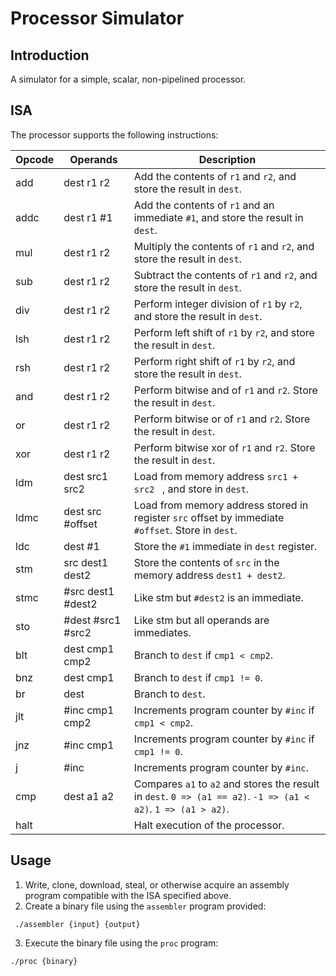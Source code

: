 # Processor Simulator
## Introduction

A simulator for a simple, scalar, non-pipelined processor.

## ISA

The processor supports the following instructions:

 Opcode |Operands  |  Description
---|---|---
 add | dest r1 r2 |Add the contents of ```r1``` and ```r2```, and store the result in ```dest```.
 addc| dest r1 #1| Add the contents of ``` r1 ``` and an immediate ```#1```, and store the result in ```dest```. 
 mul | dest r1 r2 | Multiply the contents of ``` r1 ``` and ```r2```, and store the result in ```dest```. 
 sub | dest r1 r2 | Subtract the contents of ``` r1 ``` and ```r2```, and store the result in ```dest```. 
 div | dest r1 r2 | Perform integer division of ```r1``` by ```r2```, and store the result in ```dest```.
 lsh | dest r1 r2 | Perform left shift of ```r1``` by ```r2```, and store the result in ```dest```.
 rsh | dest r1 r2 | Perform right shift of ```r1``` by ```r2```, and store the result in ```dest```.
 and | dest r1 r2 | Perform bitwise and  of ```r1``` and ```r2```. Store the result in ```dest```.
 or | dest r1 r2 | Perform bitwise or  of ```r1``` and ```r2```. Store the result in ```dest```.
 xor | dest r1 r2 | Perform bitwise xor  of ```r1``` and ```r2```. Store the result in ```dest```.
 ldm | dest src1 src2 | Load from memory address ```src1 + src2 ``` , and store in ```dest```.
 ldmc | dest src #offset | Load from memory address stored in register ```src``` offset by immediate ```#offset```. Store in ```dest```.
 ldc | dest #1 | Store the ```#1``` immediate in ```dest``` register.
stm | src dest1 dest2 | Store the contents of ```src``` in the memory address ```dest1 + dest2```.
stmc | #src dest1 #dest2 | Like stm but ```#dest2``` is an immediate.
sto | #dest #src1 #src2 | Like stm but all operands are immediates.
blt | dest cmp1 cmp2 | Branch to ```dest``` if ```cmp1 < cmp2```.
bnz | dest cmp1  | Branch to ```dest``` if ```cmp1 != 0```.
br | dest | Branch to ```dest```.
jlt | #inc cmp1 cmp2 | Increments program counter by ```#inc``` if ```cmp1 < cmp2```.
jnz | #inc cmp1 | Increments program counter by ```#inc``` if ```cmp1 != 0```.
j | #inc | Increments program counter by ```#inc```.
cmp | dest a1 a2 | Compares ```a1``` to ```a2``` and stores the result in ```dest```. ```0 => (a1 == a2)```. ```-1 => (a1 < a2)```. ```1 => (a1 > a2)```.
halt | | Halt execution of the processor.

## Usage

1. Write, clone, download, steal, or otherwise acquire an assembly program compatible with the ISA specified above.
2. Create a binary file using the ```assembler``` program provided:
```
 ./assembler {input} {output}
```
3. Execute the binary file using the ```proc``` program:
```
./proc {binary}
```